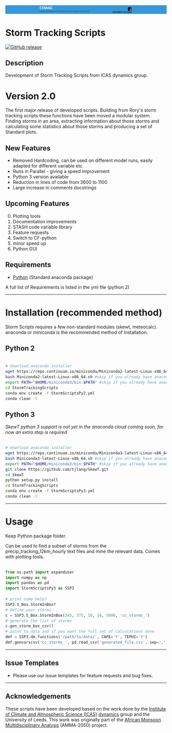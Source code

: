 <div align="center">
<a href="https://www.cemac.leeds.ac.uk/">
  <img src="https://github.com/cemac/cemac_generic/blob/master/Images/cemac.png"></a>
  <br>
</div>

# Storm Tracking Scripts #

[![GitHub release](https://img.shields.io/badge/release-v.2.0-blue.svg)](
https://github.com/cemac/StormTrackingScripts/releases/tag/v.2.0)

## Description ##

Development of Storm Tracking Scripts from ICAS dynamics group.


# Version 2.0 #

The first major release of developed scripts. Building from Rory's storm tracking scripts these functions have been moved a modular system. Finding storms in an area, extracting information about those storms and calculating some statistics about those storms and producing a set of Standard plots.

## New Features ##

* Removed Hardcoding, can be used on different model runs, easily adapted for different variable etc
* Runs in Parallel - giving a speed improvement
* Python 3 version available
* Reduction in lines of code from 3600 to 1100
* Large increase in comments docstrings

## Upcoming Features ##

0. Plotting tools
2. Documentation improvements
4. STASH code variable library
3. Feature requests
4. Switch to CF-python
5. minor speed up
1. Python GUI

## Requirements ##

 * [Python](https://www.anaconda.com/download/) (Standard anaconda package)

A full list of Requirements is listed in the yml file (python 2)

<hr>

# Installation (recommended method) #

Storm Scripts requires a few non-standard modules (skewt, meteocalc). anaconda or miniconda is the recommended method of Installation.

## Python 2 ##

```bash

# download anaconda installer
wget https://repo.continuum.io/miniconda/Miniconda2-latest-Linux-x86_64.sh
bash Miniconda2-latest-Linux-x86_64.sh #skip if you already have anaconda
export PATH="$HOME/miniconda3/bin:$PATH" #skip if you already have anaconda
cd StormTrackingScripts
conda env create -f StormScriptsPy2.yml
conda clean -t

```

## Python 3 ##

*SkewT python 3 support is not yet in the anaconda cloud coming soon, for now an
extra step is required*

````bash

# download anaconda installer
wget https://repo.continuum.io/miniconda/Miniconda3-latest-Linux-x86_64.sh
bash Miniconda3-latest-Linux-x86_64.sh #skip if you already have anaconda
export PATH="$HOME/miniconda3/bin:$PATH" #skip if you already have anaconda
git clone https://github.com/tjlang/SkewT.git
cd SkewT
python setup.py install
cd StormTrackingScripts
conda env create -f StormScriptsPy3.yml
conda clean -t

````

<hr>

# Usage #

Keep Python package folder.

Can be used to find a subset of storms from the precip_tracking_12km_hourly
text files and mine the relevant data. Comes with plotting tools.

```Python

from os.path import expanduser
import numpy as np
import pandas as pd
import StormScriptsPy3 as SSP3

# print some help?
SSP3.S_Box.StormInBox?
# Define your storms
c = SSP3.S_Box.StormInBox(345, 375, 10, 18, 5000, 'cc_storms_')
# generate the list of storms
c.gen_storm_box_csv()
# point to data and if you want the full set of calculations done
dmf = SSP3.dm_functions('/path/to/data/', CAPE='Y', TEPHI='Y')
dmf.genvarscsv('cc_storms_', pd.read_csv('generated_file.csv', sep=',')

```

<hr>


## Issue Templates ##

* Please use our issue templates for feature requests and bug fixes.

<hr>

## Acknowledgements ##
These scripts have been developed based on the work done by the [Institute of Climate and Atmospheric Science (ICAS)](http://www.see.leeds.ac.uk/research/icas/) [dynamics](http://www.see.leeds.ac.uk/research/icas/research-themes/atmosphere/) group and the University of Leeds. This work was originally part of the [African Monsoon Multidisciplinary Analysis](https://www.amma2050.org/) (AMMA-2050) project.
